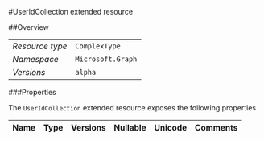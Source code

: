 #UserIdCollection extended resource

 



##Overview

|  |  | 
| :-- | :-- | 
| _Resource type_ | `ComplexType` | 
| _Namespace_ | `Microsoft.Graph` | 
| _Versions_ | `alpha` | 


###Properties

The `UserIdCollection` extended resource exposes the following properties 

| Name | Type | Versions | Nullable | Unicode | Comments | 
| :-- | :-- | :-- | :-- | :-- | :-- | 




<!-- {
"type": "#page.annotation",
"tocPath": "ComplexType/UserIdCollection",
"tocItems": {
	"ComplexType/UserIdCollection/Overview": "#overview",
	"ComplexType/UserIdCollection/Operations": "#operations"
}
"section": "documentation"
} -->